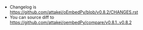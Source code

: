 - Changelog is https://github.com/attakei/oEmbedPy/blob/v0.8.2/CHANGES.rst
- You can source diff to https://github.com/attakei/oembedPy/compare/v0.8.1..v0.8.2
